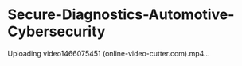 # Secure-Diagnostics-Automotive-Cybersecurity

Uploading video1466075451 (online-video-cutter.com).mp4…

